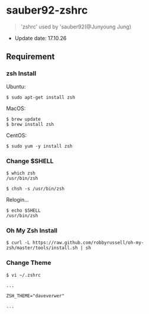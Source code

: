 # sauber92-zshrc

> 'zshrc' used by 'sauber92(@Junyoung Jung)  

* Update date: 17.10.26  

## Requirement  

### zsh Install  

Ubuntu:  

```
$ sudo apt-get install zsh  
```

MacOS:  

```
$ brew update  
$ brew install zsh  
```

CentOS:  

```
$ sudo yum -y install zsh  
```

### Change $SHELL  

```
$ which zsh  
/usr/bin/zsh   

$ chsh -s /usr/bin/zsh  
```

Relogin...  

```
$ echo $SHELL  
/usr/bin/zsh  
```


### Oh My Zsh Install  

```
$ curl -L https://raw.github.com/robbyrussell/oh-my-zsh/master/tools/install.sh | sh  
```


### Change Theme  

```  
$ vi ~/.zshrc  

...

ZSH_THEME="daveverwer"  

...  
```
